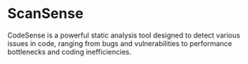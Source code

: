 # ScanSense
CodeSense is a powerful static analysis tool designed to detect various issues in code, ranging from bugs and vulnerabilities to performance bottlenecks and coding inefficiencies.
